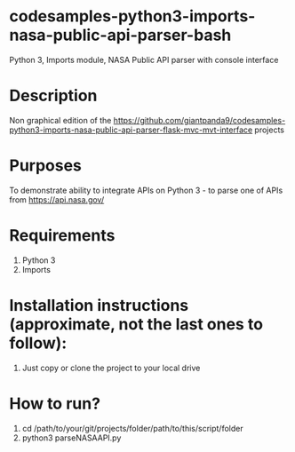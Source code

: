 # codesamples-python3-imports-nasa-public-api-parser-bash
Python 3, Imports module, NASA Public API parser with console interface
# Description
Non graphical edition of the https://github.com/giantpanda9/codesamples-python3-imports-nasa-public-api-parser-flask-mvc-mvt-interface projects
# Purposes
To demonstrate ability to integrate APIs on Python 3 - to parse one of APIs from https://api.nasa.gov/
# Requirements
1) Python 3
2) Imports
# Installation instructions (approximate, not the last ones to follow):
1) Just copy or clone the project to your local drive
# How to run?
1) cd /path/to/your/git/projects/folder/path/to/this/script/folder
2) python3 parseNASAAPI.py
